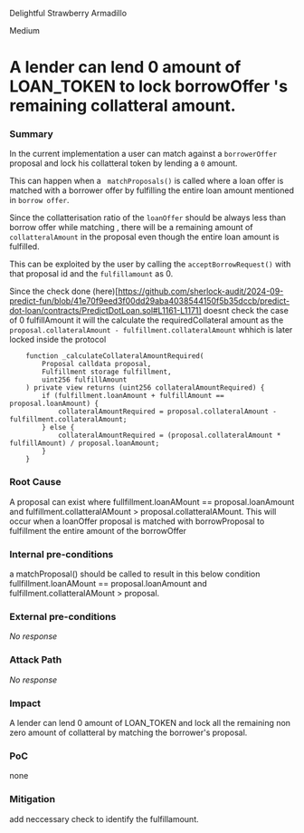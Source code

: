 Delightful Strawberry Armadillo

Medium

# A lender can lend 0 amount of LOAN_TOKEN to lock borrowOffer 's  remaining collatteral amount.


### Summary

In the current implementation a user can match against a `borrowerOffer` proposal and lock his collatteral token by lending a `0` amount.

This can happen when a ` matchProposals()` is called where a loan offer is matched with a borrower offer by fulfilling the entire loan amount mentioned in `borrow offer`.

Since the collatterisation ratio of the `loanOffer` should be always less than borrow offer while matching , there will be a remaining amount of `collatteralAmount` in the proposal even though the entire loan amount is fulfilled.

This can be exploited by the user by calling the  `acceptBorrowRequest()` with that proposal id and the `fulfillamount` as 0.

Since the check done (here)[https://github.com/sherlock-audit/2024-09-predict-fun/blob/41e70f9eed3f00dd29aba4038544150f5b35dccb/predict-dot-loan/contracts/PredictDotLoan.sol#L1161-L1171]  doesnt check the case of 0 fulfillAmount it will the calculate the requiredCollateral amount as the `proposal.collateralAmount - fulfillment.collateralAmount` whhich is later locked inside the protocol

```solidity
    function _calculateCollateralAmountRequired(
        Proposal calldata proposal,
        Fulfillment storage fulfillment,
        uint256 fulfillAmount
    ) private view returns (uint256 collateralAmountRequired) {
        if (fulfillment.loanAmount + fulfillAmount == proposal.loanAmount) {
            collateralAmountRequired = proposal.collateralAmount - fulfillment.collateralAmount;
        } else {
            collateralAmountRequired = (proposal.collateralAmount * fulfillAmount) / proposal.loanAmount;
        }
    }
```

### Root Cause

A proposal can exist where fullfillment.loanAMount == proposal.loanAmount and fulfillment.collatteralAMount > proposal.collatteralAMount. 
This  will occur when a loanOffer proposal is matched with borrowProposal to fulfillment the entire amount of the borrowOffer


### Internal pre-conditions
a matchProposal() should be called to result in this below condition
fullfillment.loanAMount == proposal.loanAmount and fulfillment.collatteralAMount > proposal.

### External pre-conditions

_No response_

### Attack Path

_No response_

### Impact

A lender can lend 0 amount of LOAN_TOKEN and lock all the remaining non zero amount of  collatteral by matching the  borrower's proposal.

### PoC

none

### Mitigation

add neccessary check to identify the fulfillamount.
